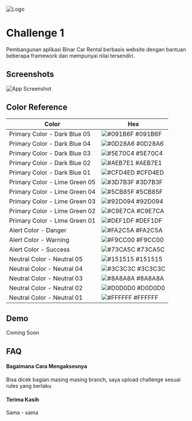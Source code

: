 
![Logo](https://github.com/rioogp/synrgy7-rio-bcr-ch1/blob/main/logo.png)


# Challenge 1

Pembangunan aplikasi Binar Car Rental berbasis website dengan bantuan beberapa framework dan mempunyai nilai tersendiri.


## Screenshots

![App Screenshot](https://github.com/rioogp/synrgy7-rio-bcr-ch1/blob/main/screenshot.png)

## Color Reference

| Color             | Hex                                                                |
| ----------------- | ------------------------------------------------------------------ | 
| Primary Color - Dark Blue 05 | ![#091B6F](https://via.placeholder.com/10/091B6F?text=+) #091B6F | 
| Primary Color - Dark Blue 04 | ![#0D28A6](https://via.placeholder.com/10/0D28A6?text=+) #0D28A6 |
| Primary Color - Dark Blue 03 | ![#5E70C4](https://via.placeholder.com/10/5E70C4?text=+) #5E70C4 |
| Primary Color - Dark Blue 02 | ![#AEB7E1](https://via.placeholder.com/10/AEB7E1?text=+) #AEB7E1 |
| Primary Color - Dark Blue 01 | ![#CFD4ED](https://via.placeholder.com/10/CFD4ED?text=+) #CFD4ED |
| Primary Color - Lime Green 05 | ![#3D7B3F](https://via.placeholder.com/10/3D7B3F?text=+) #3D7B3F | 
| Primary Color - Lime Green 04 | ![#5CB85F](https://via.placeholder.com/10/5CB85F?text=+) #5CB85F |
| Primary Color - Lime Green 03 | ![#92D094](https://via.placeholder.com/10/92D094?text=+) #92D094 |
| Primary Color - Lime Green 02 | ![#C9E7CA](https://via.placeholder.com/10/C9E7CA?text=+) #C9E7CA |
| Primary Color - Lime Green 01 | ![#DEF1DF](https://via.placeholder.com/10/DEF1DF?text=+) #DEF1DF |
| Alert Color - Danger | ![#FA2C5A](https://via.placeholder.com/10/FA2C5A?text=+) #FA2C5A |
| Alert Color - Warning | ![#F9CC00](https://via.placeholder.com/10/F9CC00?text=+) #F9CC00 |
| Alert Color - Success | ![#73CA5C](https://via.placeholder.com/10/73CA5C?text=+) #73CA5C |
| Neutral Color - Neutral 05 | ![#151515](https://via.placeholder.com/10/151515?text=+) #151515 | 
| Neutral Color - Neutral 04 | ![#3C3C3C](https://via.placeholder.com/10/3C3C3C?text=+) #3C3C3C |
| Neutral Color - Neutral 03 | ![#8A8A8A](https://via.placeholder.com/10/8A8A8A?text=+) #8A8A8A |
| Neutral Color - Neutral 02 | ![#D0D0D0](https://via.placeholder.com/10/D0D0D0?text=+) #D0D0D0 |
| Neutral Color - Neutral 01 | ![#FFFFFF](https://via.placeholder.com/10/FFFFFF?text=+) #FFFFFF |



## Demo

Coming Soon


## FAQ

#### Bagaimana Cara Mengaksesnya

Bisa dicek bagian masing masing branch, saya upload challenge sesuai rules yang berlaku

#### Terima Kasih

Sama - sama

